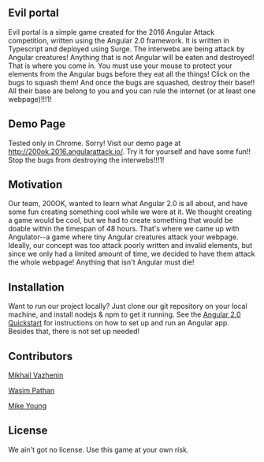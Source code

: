 ## Evil portal

Evil portal is a simple game created for the 2016 Angular Attack competition, written using the Angular 2.0 framework. It is written in Typescript and deployed using Surge.
The interwebs are being attack by Angular creatures! Anything that is not Angular will be eaten and destroyed! That is where you come in. You must use your mouse to protect your elements from the Angular bugs before they eat all the things!
Click on the bugs to squash them! And once the bugs are squashed, destroy their base!! All their base are belong to you and you can rule the internet (or at least one webpage)!!!1!

## Demo Page
Tested only in Chrome. Sorry! 
Visit our demo page at <a href="http://200ok.2016.angularattack.io/" target="_blank">http://200ok.2016.angularattack.io/</a>. Try it for yourself and have some fun!! Stop the bugs from destroying the interwebs!!!1! 

## Motivation

Our team, 200OK, wanted to learn what Angular 2.0 is all about, and have some fun creating something cool while we were at it. We thought creating a game would be cool, but we had to create something that would be doable within the timespan of 48 hours. That's where we came up with Angulator--a game where tiny Angular creatures attack your webpage. Ideally, our concept was too attack poorly written and invalid elements, but since we only had a limited amount of time, we decided to have them attack the whole webpage! Anything that isn't Angular must die!

## Installation

Want to run our project locally? Just clone our git repository on your local machine, and install nodejs & npm to get it running.
See the [Angular 2.0 Quickstart](https://angular.io/docs/ts/latest/quickstart.html) for instructions on how to set up and run an Angular app. Besides that, there is not set up needed!

## Contributors

[Mikhail Vazhenin](https://github.com/MikeVaz)

[Wasim Pathan](https://github.com/wasimpathan5)

[Mike Young](https://github.com/orofbrown)

## License

We ain't got no license. Use this game at your own risk.



